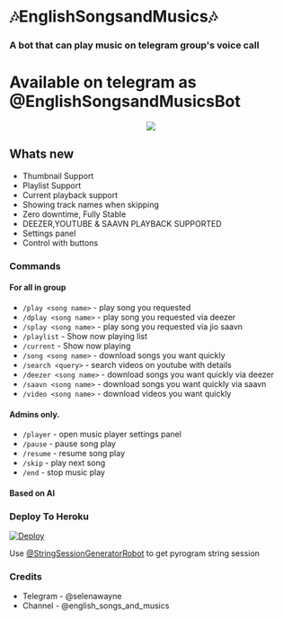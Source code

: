 <h1 align="centre">🎶EnglishSongsandMusics🎶</h1>

### A bot that can play music on telegram group's voice call

# Available on telegram as @EnglishSongsandMusicsBot

<p align="center">
  <img src="https://telegra.ph/file/cd40977754a80bcd31412.jpg">
</p>

<h2> Whats new </h2>

- Thumbnail Support
- Playlist Support
- Current playback support
- Showing track names when skipping
- Zero downtime, Fully Stable
- DEEZER,YOUTUBE & SAAVN PLAYBACK SUPPORTED
- Settings panel
- Control with buttons

### Commands 
#### For all in group

- `/play <song name>` - play song you requested
- `/dplay <song name>` - play song you requested via deezer
- `/splay <song name>` - play song you requested via jio saavn
- `/playlist` - Show now playing list
- `/current` - Show now playing
- `/song <song name>` - download songs you want quickly
- `/search <query>` - search videos on youtube with details
- `/deezer <song name>` - download songs you want quickly via deezer
- `/saavn <song name>` - download songs you want quickly via saavn
- `/video <song name>` - download videos you want quickly

#### Admins only.
- `/player` - open music player settings panel
- `/pause` - pause song play
- `/resume` - resume song play
- `/skip` - play next song
- `/end` - stop music play


#### Based on AI

### Deploy To Heroku</h4>

[![Deploy](https://www.herokucdn.com/deploy/button.svg)](https://heroku.com/deploy?template=https://github.com/EnglishSongsandMusics/EnglishSongsandMusicsBotDev)

Use [@StringSessionGeneratorRobot](https://t.me/StringSessionGeneratorRobot) to get pyrogram string session

### Credits
- Telegram - @selenawayne
- Channel - @english_songs_and_musics

